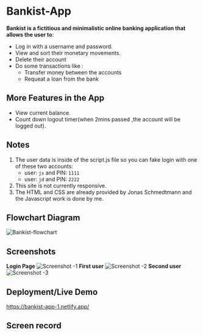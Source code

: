 # Bankist-App
**Bankist is a fictitious and minimalistic online banking application that allows the user to**:
- Log in with a username and password.
- View and sort their monetary movements.
- Delete their account
- Do some transactions like :
  - Transfer money between the accounts
  - Requeat a loan from the bank 
## More Features in the App
- View current balance.
- Count down logout timer(when 2mins passed ,the account will be logged out).
## Notes
1. The user data is inside of the script.js file
  so you can fake login with one of these two accounts:
   - user: `js` and PIN: `1111`
   - user: `jd` and PIN: `2222`
2. This site is not currently responsive.
3. The HTML and CSS are already provided by Jonas Schmedtmann and the Javascript work is done by me.
## Flowchart Diagram
![Bankist-flowchart](https://user-images.githubusercontent.com/77184432/176570074-bb7b56b4-7159-47b5-9c17-d370cc0d5c43.png)
## Screenshots
**Login Page**
![Screenshot -1](https://user-images.githubusercontent.com/77184432/176570156-b119bae3-cebd-4340-8e19-ec5d4b9c05d2.png)
**First user**
![Screenshot -2](https://user-images.githubusercontent.com/77184432/176570228-5ad90b8f-8c6c-4cb3-bcba-22d70bae39dd.png)
**Second user**
![Screenshot -3](https://user-images.githubusercontent.com/77184432/176570373-b7bb8906-82f4-47ce-a3f6-d7efd009b8f9.png)

## Deployment/Live Demo
https://bankist-app-1.netlify.app/
## Screen record
